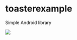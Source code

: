 # toasterexample
Simple Android library

[![](https://jitpack.io/v/Uzmobiler/toasterexample.svg)](https://jitpack.io/#Uzmobiler/toasterexample)

